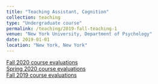 ```yaml
---
title: "Teaching Assistant, Cognition"
collection: teaching
type: "Undergraduate course"
permalink: /teaching/2019-fall-teaching-1
venue: "New York University, Department of Psychology"
date: 2019-01-01
location: "New York, New York"
---
```

[Fall 2020 course evaluations](../files/Myers_Evaluations_CogF2020.pdf)\
[Spring 2020 course evaluations](../files/Myers_Evaluations_CogS2020.pdf)\
[Fall 2019 course evaluations](../files/Myers_Evaluations_CogF2019.pdf)

